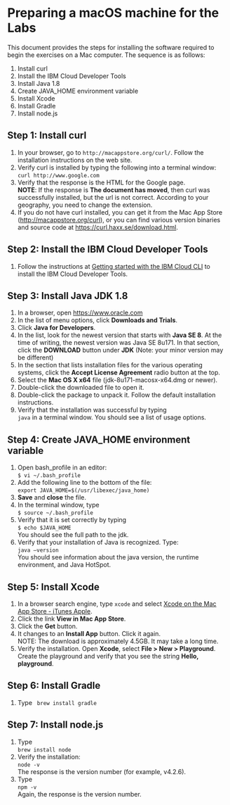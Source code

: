 # Preparing a macOS machine for the Labs
This document provides the steps for installing the software required to begin the exercises on a Mac computer. The sequence is as follows:  
1. Install curl  
2. Install the IBM Cloud Developer Tools
3. Install Java 1.8  
4. Create JAVA_HOME environment variable
5. Install Xcode  
6. Install Gradle  
7. Install node.js   

## Step 1: Install curl
1. In your browser, go to `http://macappstore.org/curl/`. Follow the installation instructions on the web site.
2. Verify curl is installed by typing the following into a terminal window:
`curl http://www.google.com`
3. Verify that the response is the HTML for the Google page.  
**NOTE**: If the response is __The document has moved__, then curl was successfully installed, but the url is not correct. According to your geography, you need to change the extension.
4. If you do not have curl installed, you can get it from the Mac App Store (http://macappstore.org/curl), or you can find various version binaries and source code at https://curl.haxx.se/download.html.

## Step 2: Install the IBM Cloud Developer Tools

1. Follow the instructions at [Getting started with the IBM Cloud CLI](https://cloud.ibm.com/docs/cli/index.html#overview) to install the IBM Cloud Developer Tools.

## Step 3: Install Java JDK 1.8
1. In a browser, open https://www.oracle.com
2. In the list of menu options, click __Downloads and Trials__.
3. Click __Java for Developers__.
4. In the list, look for the newest version that starts with __Java SE 8__. At the time of writing, the newest version was Java SE 8u171. In that section, click the __DOWNLOAD__ button under __JDK__ (Note: your minor version may be different)
5. In the section that lists installation files for the various operating systems, click the __Accept License Agreement__ radio button at the top.
6. Select the __Mac OS X x64__ file (jdk-8u171-macosx-x64.dmg or newer).  
7. Double-click the downloaded file to open it.
8. Double-click the package to unpack it. Follow the default installation instructions.
9. Verify that the installation was successful by typing  
`java` in a terminal window.
You should see a list of usage options.

## Step 4: Create JAVA_HOME environment variable
1. Open bash_profile in an editor:  
`$ vi ~/.bash_profile`
2. Add the following line to the bottom of the file:  
`export JAVA_HOME=$(/usr/libexec/java_home)`
3. __Save__ and __close__ the file.  
4. In the terminal window, type  
`$ source ~/.bash_profile`
5. Verify that it is set correctly by typing  
`$ echo $JAVA_HOME`  
You should see the full path to the jdk.
6. Verify that your installation of Java is recognized. Type:  
`java –version`  
You should see information about the java version, the runtime environment, and Java HotSpot.

## Step 5: Install Xcode
1. In a browser search engine, type `xcode` and select [Xcode on the Mac App Store - iTunes Apple]( https://itunes.apple.com/ca/app/xcode/id497799835?mt=12).  
2. Click the link __View in Mac App Store__.
3. Click the __Get__ button.
4. It changes to an __Install App__ button. Click it again.  
NOTE: The download is approximately 4.5GB. It may take a long time.
5. Verify the installation. Open __Xcode__, select __File > New > Playground__. Create the playground and verify that you see the string __Hello, playground__.

## Step 6: Install Gradle
1. Type
` brew install gradle`

## Step 7: Install node.js
1. Type   
	`brew install node `
2. Verify the installation:  
`node -v`  
The response is the version number (for example, v4.2.6).
3. Type  
`npm -v`  
Again, the response is the version number.

